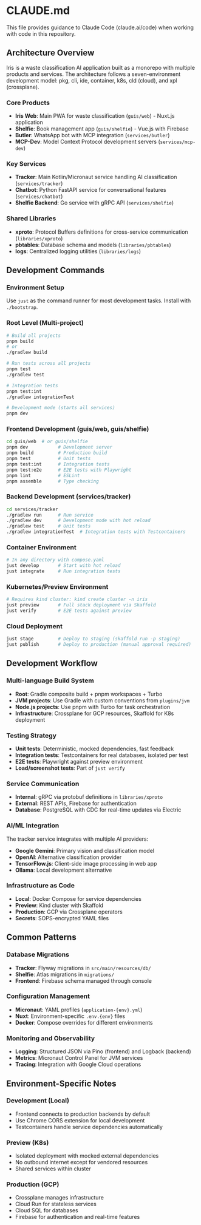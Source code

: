 # CLAUDE.md

This file provides guidance to Claude Code (claude.ai/code) when working with code in this repository.

## Architecture Overview

Iris is a waste classification AI application built as a monorepo with multiple products and services. The architecture follows a seven-environment development model: pkg, cli, ide, container, k8s, cld (cloud), and xpl (crossplane).

### Core Products
- **Iris Web**: Main PWA for waste classification (`guis/web`) - Nuxt.js application
- **Shelfie**: Book management app (`guis/shelfie`) - Vue.js with Firebase
- **Butler**: WhatsApp bot with MCP integration (`services/butler`)
- **MCP-Dev**: Model Context Protocol development servers (`services/mcp-dev`)

### Key Services
- **Tracker**: Main Kotlin/Micronaut service handling AI classification (`services/tracker`)
- **Chatbot**: Python FastAPI service for conversational features (`services/chatbot`)
- **Shelfie Backend**: Go service with gRPC API (`services/shelfie`)

### Shared Libraries
- **xproto**: Protocol Buffers definitions for cross-service communication (`libraries/xproto`)
- **pbtables**: Database schema and models (`libraries/pbtables`)
- **logs**: Centralized logging utilities (`libraries/logs`)

## Development Commands

### Environment Setup
Use `just` as the command runner for most development tasks. Install with `./bootstrap`.

### Root Level (Multi-project)
```bash
# Build all projects
pnpm build
# or
./gradlew build

# Run tests across all projects
pnpm test
./gradlew test

# Integration tests
pnpm test:int
./gradlew integrationTest

# Development mode (starts all services)
pnpm dev
```

### Frontend Development (guis/web, guis/shelfie)
```bash
cd guis/web  # or guis/shelfie
pnpm dev           # Development server
pnpm build         # Production build
pnpm test          # Unit tests
pnpm test:int      # Integration tests
pnpm test:e2e      # E2E tests with Playwright
pnpm lint          # ESLint
pnpm assemble      # Type checking
```

### Backend Development (services/tracker)
```bash
cd services/tracker
./gradlew run      # Run service
./gradlew dev      # Development mode with hot reload
./gradlew test     # Unit tests
./gradlew integrationTest  # Integration tests with Testcontainers
```

### Container Environment
```bash
# In any directory with compose.yaml
just develop       # Start with hot reload
just integrate     # Run integration tests
```

### Kubernetes/Preview Environment
```bash
# Requires kind cluster: kind create cluster -n iris
just preview       # Full stack deployment via Skaffold
just verify        # E2E tests against preview
```

### Cloud Deployment
```bash
just stage         # Deploy to staging (skaffold run -p staging)
just publish       # Deploy to production (manual approval required)
```

## Development Workflow

### Multi-language Build System
- **Root**: Gradle composite build + pnpm workspaces + Turbo
- **JVM projects**: Use Gradle with custom conventions from `plugins/jvm`
- **Node.js projects**: Use pnpm with Turbo for task orchestration
- **Infrastructure**: Crossplane for GCP resources, Skaffold for K8s deployment

### Testing Strategy
- **Unit tests**: Deterministic, mocked dependencies, fast feedback
- **Integration tests**: Testcontainers for real databases, isolated per test
- **E2E tests**: Playwright against preview environment
- **Load/screenshot tests**: Part of `just verify`

### Service Communication
- **Internal**: gRPC via protobuf definitions in `libraries/xproto`
- **External**: REST APIs, Firebase for authentication
- **Database**: PostgreSQL with CDC for real-time updates via Electric

### AI/ML Integration
The tracker service integrates with multiple AI providers:
- **Google Gemini**: Primary vision and classification model
- **OpenAI**: Alternative classification provider
- **TensorFlow.js**: Client-side image processing in web app
- **Ollama**: Local development alternative

### Infrastructure as Code
- **Local**: Docker Compose for service dependencies
- **Preview**: Kind cluster with Skaffold
- **Production**: GCP via Crossplane operators
- **Secrets**: SOPS-encrypted YAML files

## Common Patterns

### Database Migrations
- **Tracker**: Flyway migrations in `src/main/resources/db/`
- **Shelfie**: Atlas migrations in `migrations/`
- **Frontend**: Firebase schema managed through console

### Configuration Management
- **Micronaut**: YAML profiles (`application-{env}.yml`)
- **Nuxt**: Environment-specific `.env.{env}` files
- **Docker**: Compose overrides for different environments

### Monitoring and Observability
- **Logging**: Structured JSON via Pino (frontend) and Logback (backend)
- **Metrics**: Micronaut Control Panel for JVM services
- **Tracing**: Integration with Google Cloud operations

## Environment-Specific Notes

### Development (Local)
- Frontend connects to production backends by default
- Use Chrome CORS extension for local development
- Testcontainers handle service dependencies automatically

### Preview (K8s)
- Isolated deployment with mocked external dependencies
- No outbound internet except for vendored resources
- Shared services within cluster

### Production (GCP)
- Crossplane manages infrastructure
- Cloud Run for stateless services
- Cloud SQL for databases
- Firebase for authentication and real-time features